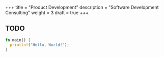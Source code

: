 +++
title = "Product Development"
description = "Software Development Consulting"
weight = 3
draft = true
+++

## TODO

```rust
fn main() {
  println!("Hello, World!");
}
  
```
